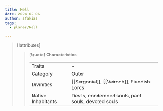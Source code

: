 ```yaml
---
title: Hell
date: 2024-02-06
author: sfakias
tags:
  - planes/Hell

---
```

> [!attributes]
> 
> > [!quote] Characteristics
> >
> > | | |
> > | --- | --- |
> > | Traits |  - |
> > | Category |  Outer |
> > | Divinities |  [[Sergonial]], [[Veiroch]], Fiendish Lords |
> > | Native Inhabitants |  Devils, condemned souls, pact souls, devoted souls |
